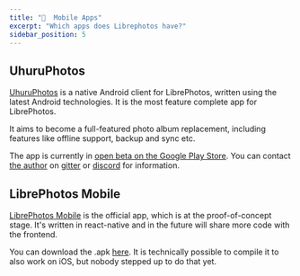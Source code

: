 ```yaml
---
title: "📱  Mobile Apps"
excerpt: "Which apps does Librephotos have?"
sidebar_position: 5
---
```


## UhuruPhotos

[UhuruPhotos](https://uhuru.photos/) is a native Android client for LibrePhotos, written using the latest Android technologies. It is the most feature complete app for LibrePhotos.

It aims to become a full-featured photo album replacement, including features like offline support, backup and sync etc.

The app is currently in [open beta on the Google Play Store](https://play.google.com/apps/testing/com.savvasdalkitsis.uhuruphotos). You can contact [the author](https://github.com/savvasdalkitsis/) on [gitter](https://app.gitter.im/#/room/#uhuruphotos:gitter.im) or [discord](https://discord.gg/xwRvtSDGWb) for information.

## LibrePhotos Mobile

[LibrePhotos Mobile](https://github.com/LibrePhotos/librephotos-mobile) is the official app, which is at the proof-of-concept stage. It's written in react-native and in the future will share more code with the frontend.

You can download the .apk [here](https://github.com/LibrePhotos/librephotos-mobile/releases/tag/latest). It is technically possible to compile it to also work on iOS, but nobody stepped up to do that yet.
